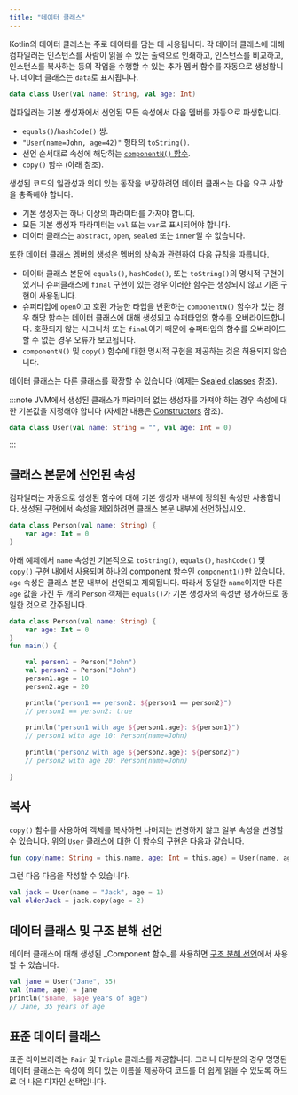 ```yaml
---
title: "데이터 클래스"
---
```

Kotlin의 데이터 클래스는 주로 데이터를 담는 데 사용됩니다. 각 데이터 클래스에 대해 컴파일러는 인스턴스를 사람이 읽을 수 있는 출력으로 인쇄하고, 인스턴스를 비교하고, 인스턴스를 복사하는 등의 작업을 수행할 수 있는 추가 멤버 함수를 자동으로 생성합니다.
데이터 클래스는 `data`로 표시됩니다.

```kotlin
data class User(val name: String, val age: Int)
```

컴파일러는 기본 생성자에서 선언된 모든 속성에서 다음 멤버를 자동으로 파생합니다.

* `equals()`/`hashCode()` 쌍.
* `"User(name=John, age=42)"` 형태의 `toString()`.
* 선언 순서대로 속성에 해당하는 [`componentN()` 함수](destructuring-declarations).
* `copy()` 함수 (아래 참조).

생성된 코드의 일관성과 의미 있는 동작을 보장하려면 데이터 클래스는 다음 요구 사항을 충족해야 합니다.

* 기본 생성자는 하나 이상의 파라미터를 가져야 합니다.
* 모든 기본 생성자 파라미터는 `val` 또는 `var`로 표시되어야 합니다.
* 데이터 클래스는 `abstract`, `open`, `sealed` 또는 `inner`일 수 없습니다.

또한 데이터 클래스 멤버의 생성은 멤버의 상속과 관련하여 다음 규칙을 따릅니다.

* 데이터 클래스 본문에 `equals()`, `hashCode()`, 또는 `toString()`의 명시적 구현이 있거나 슈퍼클래스에 `final` 구현이 있는 경우 이러한 함수는 생성되지 않고 기존 구현이 사용됩니다.
* 슈퍼타입에 `open`이고 호환 가능한 타입을 반환하는 `componentN()` 함수가 있는 경우 해당 함수는 데이터 클래스에 대해 생성되고 슈퍼타입의 함수를 오버라이드합니다. 호환되지 않는 시그니처 또는 `final`이기 때문에 슈퍼타입의 함수를 오버라이드할 수 없는 경우 오류가 보고됩니다.
* `componentN()` 및 `copy()` 함수에 대한 명시적 구현을 제공하는 것은 허용되지 않습니다.

데이터 클래스는 다른 클래스를 확장할 수 있습니다 (예제는 [Sealed classes](sealed-classes) 참조).

:::note
JVM에서 생성된 클래스가 파라미터 없는 생성자를 가져야 하는 경우 속성에 대한 기본값을 지정해야 합니다 (자세한 내용은 [Constructors](classes#constructors) 참조).

```kotlin
data class User(val name: String = "", val age: Int = 0)
```

:::

## 클래스 본문에 선언된 속성

컴파일러는 자동으로 생성된 함수에 대해 기본 생성자 내부에 정의된 속성만 사용합니다. 생성된 구현에서 속성을 제외하려면 클래스 본문 내부에 선언하십시오.

```kotlin
data class Person(val name: String) {
    var age: Int = 0
}
```

아래 예제에서 `name` 속성만 기본적으로 `toString()`, `equals()`, `hashCode()` 및 `copy()` 구현 내에서 사용되며 하나의 component 함수인 `component1()`만 있습니다. `age` 속성은 클래스 본문 내부에 선언되고 제외됩니다.
따라서 동일한 `name`이지만 다른 `age` 값을 가진 두 개의 `Person` 객체는 `equals()`가 기본 생성자의 속성만 평가하므로 동일한 것으로 간주됩니다.

```kotlin
data class Person(val name: String) {
    var age: Int = 0
}
fun main() {

    val person1 = Person("John")
    val person2 = Person("John")
    person1.age = 10
    person2.age = 20

    println("person1 == person2: ${person1 == person2}")
    // person1 == person2: true
  
    println("person1 with age ${person1.age}: ${person1}")
    // person1 with age 10: Person(name=John)
  
    println("person2 with age ${person2.age}: ${person2}")
    // person2 with age 20: Person(name=John)

}
```

## 복사

`copy()` 함수를 사용하여 객체를 복사하면 나머지는 변경하지 않고 일부 속성을 변경할 수 있습니다.
위의 `User` 클래스에 대한 이 함수의 구현은 다음과 같습니다.

```kotlin
fun copy(name: String = this.name, age: Int = this.age) = User(name, age)
```

그런 다음 다음을 작성할 수 있습니다.

```kotlin
val jack = User(name = "Jack", age = 1)
val olderJack = jack.copy(age = 2)
```

## 데이터 클래스 및 구조 분해 선언

데이터 클래스에 대해 생성된 _Component 함수_를 사용하면 [구조 분해 선언](destructuring-declarations)에서 사용할 수 있습니다.

```kotlin
val jane = User("Jane", 35)
val (name, age) = jane
println("$name, $age years of age") 
// Jane, 35 years of age
```

## 표준 데이터 클래스

표준 라이브러리는 `Pair` 및 `Triple` 클래스를 제공합니다. 그러나 대부분의 경우 명명된 데이터 클래스는 속성에 의미 있는 이름을 제공하여 코드를 더 쉽게 읽을 수 있도록 하므로 더 나은 디자인 선택입니다.